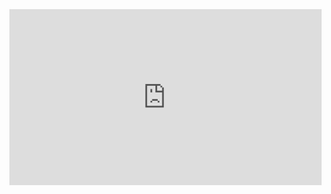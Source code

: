 <iframe width="560" height="315" src="https://www.youtube.com/embed/1fJhAcPsVbE" title="YouTube video player" frameborder="0" allow="accelerometer; autoplay; clipboard-write; encrypted-media; gyroscope; picture-in-picture" allowfullscreen></iframe>
